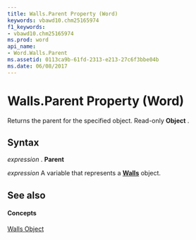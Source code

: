 ```yaml
---
title: Walls.Parent Property (Word)
keywords: vbawd10.chm25165974
f1_keywords:
- vbawd10.chm25165974
ms.prod: word
api_name:
- Word.Walls.Parent
ms.assetid: 0113ca9b-61fd-2313-e213-27c6f3bbe04b
ms.date: 06/08/2017
---
```



# Walls.Parent Property (Word)

Returns the parent for the specified object. Read-only  **Object** .


## Syntax

 _expression_ . **Parent**

 _expression_ A variable that represents a **[Walls](Word.Walls.md)** object.


## See also


#### Concepts


[Walls Object](Word.Walls.md)

